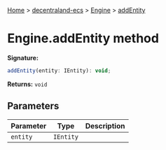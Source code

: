 [Home](./index) &gt; [decentraland-ecs](./decentraland-ecs.md) &gt; [Engine](./decentraland-ecs.engine.md) &gt; [addEntity](./decentraland-ecs.engine.addentity.md)

# Engine.addEntity method


**Signature:**
```javascript
addEntity(entity: IEntity): void;
```
**Returns:** `void`

## Parameters

|  Parameter | Type | Description |
|  --- | --- | --- |
|  `entity` | `IEntity` |  |

